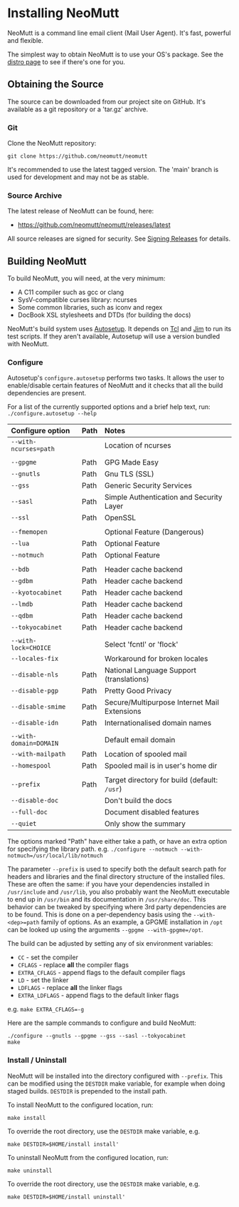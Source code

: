 # Installing NeoMutt

NeoMutt is a command line email client (Mail User Agent).
It's fast, powerful and flexible.

The simplest way to obtain NeoMutt is to use your OS's package.
See the [distro page](https://neomutt.org/distro.html) to see if there's one for you.

## Obtaining the Source

The source can be downloaded from our project site on GitHub.
It's available as a git repository or a 'tar.gz' archive.

### Git

Clone the NeoMutt repository:

```
git clone https://github.com/neomutt/neomutt
```

It's recommended to use the latest tagged version.
The 'main' branch is used for development and may not be as stable.

### Source Archive

The latest release of NeoMutt can be found, here:

- https://github.com/neomutt/neomutt/releases/latest

All source releases are signed for security.
See [Signing Releases](https://neomutt.org/dev/signing#source-example) for details.

## Building NeoMutt

To build NeoMutt, you will need, at the very minimum:

- A C11 compiler such as gcc or clang
- SysV-compatible curses library: ncurses
- Some common libraries, such as iconv and regex
- DocBook XSL stylesheets and DTDs (for building the docs)

NeoMutt's build system uses [Autosetup](https://msteveb.github.io/autosetup/).
It depends on [Tcl](https://tcl.tk) and [Jim](http://jim.tcl.tk) to run its test scripts.
If they aren't available, Autosetup will use a version bundled with NeoMutt.

### Configure

Autosetup's  `configure.autosetup` performs two tasks.  It allows the user to
enable/disable certain features of NeoMutt and it checks that all the build
dependencies are present.

For a list of the currently supported options and a brief help text, run:
`./configure.autosetup --help`

| Configure option        | Path | Notes                                        |
| :---------------------- | :--- | :------------------------------------------- |
| `--with-ncurses=path`   |      | Location of ncurses                          |
|                         |      |                                              |
| `--gpgme`               | Path | GPG Made Easy                                |
| `--gnutls`              | Path | Gnu TLS (SSL)                                |
| `--gss`                 | Path | Generic Security Services                    |
| `--sasl`                | Path | Simple Authentication and Security Layer     |
| `--ssl`                 | Path | OpenSSL                                      |
|                         |      |                                              |
| `--fmemopen`            |      | Optional Feature (Dangerous)                 |
| `--lua`                 | Path | Optional Feature                             |
| `--notmuch`             | Path | Optional Feature                             |
|                         |      |                                              |
| `--bdb`                 | Path | Header cache backend                         |
| `--gdbm`                | Path | Header cache backend                         |
| `--kyotocabinet`        | Path | Header cache backend                         |
| `--lmdb`                | Path | Header cache backend                         |
| `--qdbm`                | Path | Header cache backend                         |
| `--tokyocabinet`        | Path | Header cache backend                         |
|                         |      |                                              |
| `--with-lock=CHOICE`    |      | Select 'fcntl' or 'flock'                    |
| `--locales-fix`         |      | Workaround for broken locales                |
| `--disable-nls`         | Path | National Language Support (translations)     |
| `--disable-pgp`         | Path | Pretty Good Privacy                          |
| `--disable-smime`       | Path | Secure/Multipurpose Internet Mail Extensions |
| `--disable-idn`         | Path | Internationalised domain names               |
|                         |      |                                              |
| `--with-domain=DOMAIN`  |      | Default email domain                         |
| `--with-mailpath`       | Path | Location of spooled mail                     |
| `--homespool`           | Path | Spooled mail is in user's home dir           |
|                         |      |                                              |
| `--prefix`              | Path | Target directory for build (default: `/usr`) |
| `--disable-doc`         |      | Don't build the docs                         |
| `--full-doc`            |      | Document disabled features                   |
| `--quiet`               |      | Only show the summary                        |

The options marked "Path" have either take a path, or have an extra option for
specifying the library path.
e.g.  `./configure --notmuch --with-notmuch=/usr/local/lib/notmuch`

The parameter `--prefix` is used to specify both the default search path for
headers and libraries and the final directory structure of the installed files.
These are often the same: if you have your dependencies installed in
`/usr/include` and `/usr/lib`, you also probably want the NeoMutt executable to
end up in `/usr/bin` and its documentation in `/usr/share/doc`. This behavior
can be tweaked by specifying where 3rd party dependencies are to be found. This
is done on a per-dependency basis using the `--with-<dep>=path` family of
options. As an example, a GPGME installation in `/opt` can be looked up using
the arguments `--gpgme --with-gpgme=/opt`.

The build can be adjusted by setting any of six environment variables:

- `CC`            - set the compiler
- `CFLAGS`        - replace **all** the compiler flags
- `EXTRA_CFLAGS`  - append flags to the default compiler flags
- `LD`            - set the linker
- `LDFLAGS`       - replace **all** the linker flags
- `EXTRA_LDFLAGS` - append flags to the default linker flags

e.g.  `make EXTRA_CFLAGS=-g`

Here are the sample commands to configure and build NeoMutt:

```
./configure --gnutls --gpgme --gss --sasl --tokyocabinet
make
```

### Install / Uninstall

NeoMutt will be installed into the directory configured with `--prefix`.
This can be modified using the `DESTDIR` make variable, for example when doing
staged builds.  `DESTDIR` is prepended to the install path.

To install NeoMutt to the configured location, run:

```
make install
```

To override the root directory, use the `DESTDIR` make variable, e.g.

```
make DESTDIR=$HOME/install install'
```

To uninstall NeoMutt from the configured location, run:

```
make uninstall
```

To override the root directory, use the `DESTDIR` make variable, e.g.

```
make DESTDIR=$HOME/install uninstall'
```

